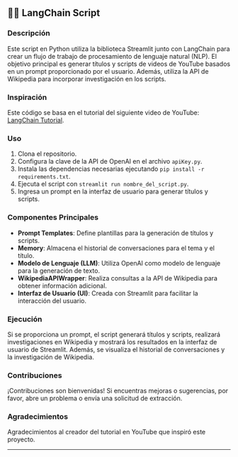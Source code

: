 ## 🦜️🔗 LangChain Script

### Descripción
Este script en Python utiliza la biblioteca Streamlit junto con LangChain para crear un flujo de trabajo de procesamiento de lenguaje natural (NLP). El objetivo principal es generar títulos y scripts de videos de YouTube basados en un prompt proporcionado por el usuario. Además, utiliza la API de Wikipedia para incorporar investigación en los scripts.

### Inspiración
Este código se basa en el tutorial del siguiente video de YouTube: [LangChain Tutorial](https://www.youtube.com/watch?v=MlK6SIjcjE8).

### Uso
1. Clona el repositorio.
2. Configura la clave de la API de OpenAI en el archivo `apiKey.py`.
3. Instala las dependencias necesarias ejecutando `pip install -r requirements.txt`.
4. Ejecuta el script con `streamlit run nombre_del_script.py`.
5. Ingresa un prompt en la interfaz de usuario para generar títulos y scripts.

### Componentes Principales
- **Prompt Templates**: Define plantillas para la generación de títulos y scripts.
- **Memory**: Almacena el historial de conversaciones para el tema y el título.
- **Modelo de Lenguaje (LLM)**: Utiliza OpenAI como modelo de lenguaje para la generación de texto.
- **WikipediaAPIWrapper**: Realiza consultas a la API de Wikipedia para obtener información adicional.
- **Interfaz de Usuario (UI)**: Creada con Streamlit para facilitar la interacción del usuario.

### Ejecución
Si se proporciona un prompt, el script generará títulos y scripts, realizará investigaciones en Wikipedia y mostrará los resultados en la interfaz de usuario de Streamlit. Además, se visualiza el historial de conversaciones y la investigación de Wikipedia.

### Contribuciones
¡Contribuciones son bienvenidas! Si encuentras mejoras o sugerencias, por favor, abre un problema o envía una solicitud de extracción.

### Agradecimientos
Agradecimientos al creador del tutorial en YouTube que inspiró este proyecto.

---
